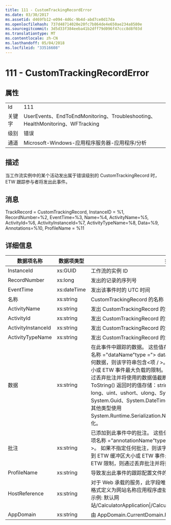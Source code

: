 ```yaml
---
title: 111 - CustomTrackingRecordError
ms.date: 03/30/2017
ms.assetid: d469fb12-e094-4d6c-9b4d-abd7ce0d17da
ms.openlocfilehash: 737d48714020e20fc7b864de4e650ae234a8580e
ms.sourcegitcommit: 3d5d33f384eeba41b2dff79d096f47ccc8d8f03d
ms.translationtype: MT
ms.contentlocale: zh-CN
ms.lasthandoff: 05/04/2018
ms.locfileid: "33516608"
---
```

# <a name="111---customtrackingrecorderror"></a>111 - CustomTrackingRecordError
## <a name="properties"></a>属性  
  
|||  
|-|-|  
|Id|111|  
|关键字|UserEvents、EndToEndMonitoring、Troubleshooting、HealthMonitoring、WFTracking|  
|级别|错误|  
|通道|Microsoft-Windows-应用程序服务器-应用程序/分析|  
  
## <a name="description"></a>描述  
 当工作流实例中的某个活动发出属于错误级别的 CustomTrackingRecord 时，ETW 跟踪参与者将发出此事件。  
  
## <a name="message"></a>消息  
 TrackRecord = CustomTrackingRecord, InstanceID = %1, RecordNumber=%2, EventTime=%3, Name=%4, ActivityName=%5, ActivityId=%6, ActivityInstanceId=%7, ActivityTypeName=%8, Data=%9, Annotations=%10, ProfileName = %11  
  
## <a name="details"></a>详细信息  
  
|数据项名称|数据项类型|描述|  
|--------------------|--------------------|-----------------|  
|InstanceId|xs:GUID|工作流的实例 ID|  
|RecordNumber|xs:long|发出的记录的序列号|  
|EventTime|xs:dateTime|发出该事件时的 UTC 时间|  
|名称|xs:string|CustomTrackingRecord 的名称|  
|ActivityName|xs:string|发出 CustomTrackingRecord 的活动的名称|  
|ActivityId|xs:string|发出 CustomTrackingRecord 的活动的 ID|  
|ActivityInstanceId|xs:string|发出 CustomTrackingRecord 的活动的实例 ID|  
|ActivityTypeName|xs:string|发出 CustomTrackingRecord 的活动的名称|  
|数据|xs:string|在此事件中跟踪的数据。  这些值存储在一个 xml 元素中格式\<项 >\<项名称 ="dataName"type ="> dataValue\</项 > \< /i >。  如果不跟踪任何数据，则该字符串包含\<项 / >。 ETW 事件大小受到 ETW 缓冲区大小或 ETW 事件最大负载的限制。 如果事件大小超出 ETW 限制，则通过丢弃批注并将使用的数据值截断事件\<项 >... \< /i >。  以下类型以从 ToString() 返回时的值存储：string、char、bool、int、short、long、uint、ushort、ulong、System.Single、float、double、System.Guid、System.DateTimeOffset、System.DateTime。  所有其他类型使用 System.Runtime.Serialization.NetDataContractSerializer 进行序列化。|  
|批注|xs:string|已添加到此事件中的批注。  这些值存储在一个 xml 元素中格式\<项 >\<项名称 ="annotationName"type ="> annotationValue\</项 > \< /i >。  如果不指定任何批注，则该字符串包含\<项 / >。 ETW 事件大小受到 ETW 缓冲区大小或 ETW 事件最大负载的限制。 如果事件大小超出 ETW 限制，则通过丢弃批注并将批注值与截断事件\<项 >... \< /i >。|  
|ProfileName|xs:string|导致发出此事件的跟踪配置文件的名称|  
|HostReference|xs:string|对于 Web 承载的服务，此字段唯一标识 Web 层次结构中的服务。  其格式定义为网站名称应用程序虚拟路径&#124;服务虚拟路径&#124;ServiceName 示例: 默认网站/CalculatorApplication&#124;/CalculatorService.svc&#124;CalculatorService|  
|AppDomain|xs:string|由 AppDomain.CurrentDomain.FriendlyName 返回的字符串。|
